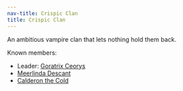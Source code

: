 ```yaml
---
nav-title: Crispic Clan
title: Crispic Clan
---
```


An ambitious vampire clan that lets nothing hold them back.

Known members:
* Leader: [Goratrix Ceorys](../dossiers/goratrix-ceorys)
* [Meerlinda Descant](../dossiers/meerlinda-descant)
* [Calderon the Cold](../dossiers/calderon-the-cold)
